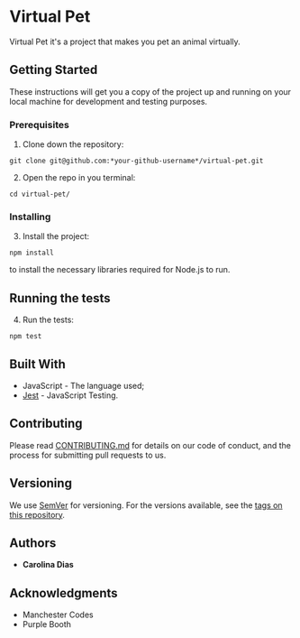 # Virtual Pet 

Virtual Pet it's a project that makes you pet an animal virtually. 

## Getting Started

These instructions will get you a copy of the project up and running on your local machine for development and testing purposes. 
### Prerequisites

1. Clone down the repository:

```
git clone git@github.com:*your-github-username*/virtual-pet.git
```
2. Open the repo in you terminal:
```
cd virtual-pet/
```

### Installing

3. Install the project:
```
npm install
```
to install the necessary libraries required for Node.js to run.


## Running the tests

4. Run the tests: 
```
npm test
```

## Built With

* JavaScript - The language used;
* [Jest](https://jestjs.io/) - JavaScript Testing.

## Contributing

Please read [CONTRIBUTING.md](https://gist.github.com/PurpleBooth/b24679402957c63ec426) for details on our code of conduct, and the process for submitting pull requests to us.

## Versioning

We use [SemVer](http://semver.org/) for versioning. For the versions available, see the [tags on this repository](https://github.com/your/project/tags). 

## Authors

* **Carolina Dias** 

## Acknowledgments

* Manchester Codes
* Purple Booth